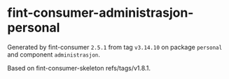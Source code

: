 # fint-consumer-administrasjon-personal

Generated by fint-consumer `2.5.1` from tag `v3.14.10` on package `personal` and component `administrasjon`.

Based on fint-consumer-skeleton refs/tags/v1.8.1.
